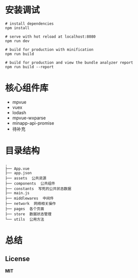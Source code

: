# 安装调试

```
# install dependencies
npm install

# serve with hot reload at localhost:8080
npm run dev

# build for production with minification
npm run build

# build for production and view the bundle analyzer report
npm run build --report
```
# 核心组件库
* mpvue
* vuex
* lodash
* mpvue-wxparse
* minapp-api-promise
* 待补充

# 目录结构

```
.
├── App.vue
├── app.json
├── assets  公共资源
├── components  公共组件
├── constants  写死的公共状态数据
├── main.js
├── middlewares  中间件
├── network  网络相关操作
├── pages  各个页面
├── store  数据状态管理
└── utils  公用方法

```

# 总结

## License

**MIT**